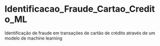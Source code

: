 # Identificacao_Fraude_Cartao_Credito_ML
Identificação de fraude em transações de cartão de crédito através de um modelo de machine learning

